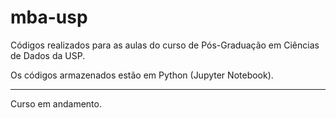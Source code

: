 # mba-usp
Códigos realizados para as aulas do curso de Pós-Graduação em Ciências de Dados da USP.

Os códigos armazenados estão em Python (Jupyter Notebook).

---
Curso em andamento.
